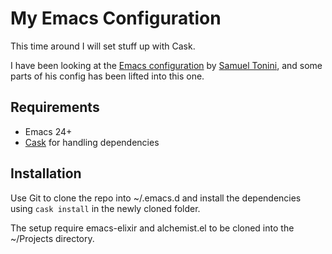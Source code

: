 My Emacs Configuration
======================

This time around I will set stuff up with Cask.

I have been looking at the [Emacs configuration](https://github.com/tonini/emacs.d/) by [Samuel Tonini](https://github.com/tonini), and some parts of his config has been lifted into this one.

Requirements
------------

  * Emacs 24+
  * [Cask](https://github.com/cask/cask) for handling dependencies


Installation
------------

Use Git to clone the repo into ~/.emacs.d and install the dependencies using `cask install` in the newly cloned folder.

The setup require emacs-elixir and alchemist.el to be cloned into the ~/Projects directory.
